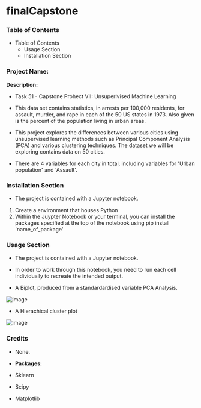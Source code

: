 # finalCapstone

### Table of Contents

- Table of Contents
  - Usage Section
  - Installation Section


### Project Name:


**Description:** 
- Task 51 - Capstone Prohect VII: Unsuperivised Machine Learning

- This data set contains statistics, in arrests per 100,000 residents,
for assault, murder, and rape in each of the 50 US states in 1973. Also given is the
percent of the population living in urban areas.

- This project explores the differences between various cities using unsupervised learning methods such as Principal Component Analysis (PCA) and
various clustering techniques. The dataset we will be exploring contains data on 50
cities. 

- There are 4 variables for each city in total, including variables for 'Urban population' and 'Assault'.



### Installation Section

 - The project is contained with a Jupyter notebook.
  1. Create a environment that houses Python
  2. Within the Juypter Notebook or your terminal, you can install the packages specified at the top of the notebook using pip install 'name_of_package'


### Usage Section

- The project is contained with a Jupyter notebook.

- In order to work through this notebook, you need to run each cell individually to recreate the intended output.

- A Biplot, produced from a standardardised variable PCA Analysis.

![image](https://user-images.githubusercontent.com/122671771/219451250-da2d7481-69c5-4845-9f35-4cf5c59c91b7.png)

- A Hierachical cluster plot

![image](https://user-images.githubusercontent.com/122671771/219450150-7c15fe27-20f0-463f-b88f-f55e47b0589a.png)


### Credits
 - None.


- **Packages:**
 - Sklearn
 - Scipy
 - Matplotlib




